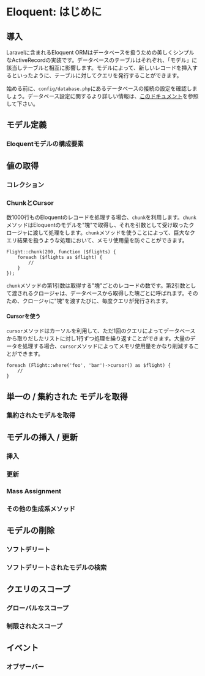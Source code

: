 # Eloquent: はじめに

## 導入

Laravelに含まれるEloquent ORMはデータベースを扱うための美しくシンプルなActiveRecordの実装です。データベースのテーブルはそれぞれ、「モデル」に該当しテーブルと相互に影響します。モデルによって、新しいレコードを挿入するといったように、テーブルに対してクエリを発行することができます。  

始める前に、`config/database.php`にあるデータベースの接続の設定を確認しましょう。データベース設定に関するより詳しい情報は、[このドキュメント](https://laravel.com/docs/5.5/database#configuration)を参照して下さい。

## モデル定義
### Eloquentモデルの構成要素

## 値の取得
### コレクション
### ChunkとCursor

数1000行ものEloquentのレコードを処理する場合、`chunk`を利用します。`chunk`メソッドはEloquentのモデルを"塊"で取得し、それを引数として受け取ったクロージャに渡して処理をします。`chunk`メソッドを使うことによって、巨大なクエリ結果を扱うような処理において、メモリ使用量を防ぐことができます。

```
Flight::chunk(200, function ($flights) {
    foreach ($flights as $flight) {
        //
    }
});
```

`chunk`メソッドの第1引数は取得する"塊"ごとのレコードの数です。第2引数として渡されるクロージャは、データベースから取得した塊ごとに呼ばれます。そのため、クロージャに"塊"を渡すたびに、毎度クエリが発行されます。

#### Cursorを使う

`cursor`メソッドはカーソルを利用して、ただ1回のクエリによってデータベースから取りだしたリストに対し1行ずつ処理を繰り返すことができます。大量のデータを処理する場合、`cursor`メソッドによってメモリ使用量をかなり削減することができます。

```
foreach (Flight::where('foo', 'bar')->cursor() as $flight) {
    //
}
```

## 単一の / 集約された モデルを取得
### 集約されたモデルを取得

## モデルの挿入 / 更新
### 挿入
### 更新
### Mass Assignment
### その他の生成系メソッド

## モデルの削除
### ソフトデリート
### ソフトデリートされたモデルの検索

## クエリのスコープ
### グローバルなスコープ
### 制限されたスコープ

## イベント
### オブザーバー